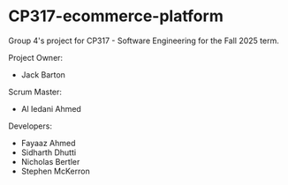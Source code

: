 # CP317-ecommerce-platform

Group 4's project for CP317 - Software Engineering for the Fall 2025 term.

Project Owner:
- Jack Barton

Scrum Master:
- Al Iedani Ahmed

Developers:
- Fayaaz Ahmed
- Sidharth Dhutti
- Nicholas Bertler
- Stephen McKerron
